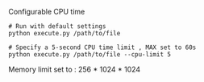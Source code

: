 
  Configurable CPU time 
  ```
  # Run with default settings
python execute.py /path/to/file

# Specify a 5-second CPU time limit , MAX set to 60s
python execute.py /path/to/file --cpu-limit 5
  ```
  Memory limit set to  : 256 * 1024 * 1024
